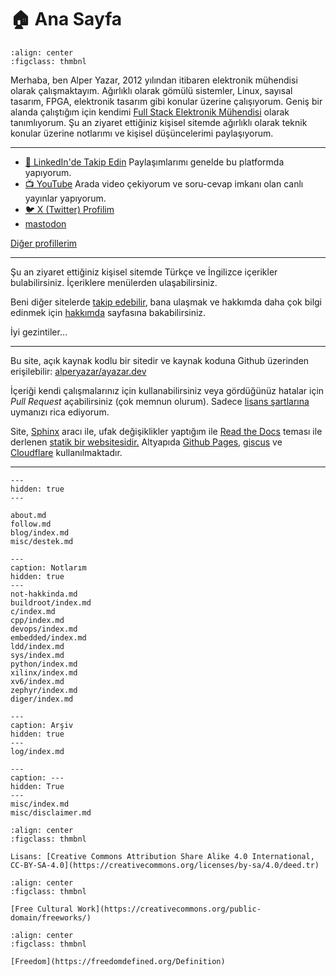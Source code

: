# 🏠 Ana Sayfa

```{figure} me.png
:align: center
:figclass: thmbnl
```

Merhaba, ben Alper Yazar, 2012 yılından itibaren elektronik mühendisi olarak
çalışmaktayım. Ağırlıklı olarak gömülü sistemler, Linux, sayısal tasarım, FPGA,
elektronik tasarım gibi konular üzerine çalışıyorum. Geniş bir alanda çalıştığım
için kendimi [Full Stack Elektronik Mühendisi](blog/23/full-stack-elektronik.md)
olarak tanımlıyorum. Şu an ziyaret ettiğiniz kişisel sitemde ağırlıklı olarak
teknik konular üzerine notlarımı ve kişisel düşüncelerimi paylaşıyorum.

---

- [👥 LinkedIn'de Takip Edin](https://www.linkedin.com/comm/mynetwork/discovery-see-all?usecase=PEOPLE_FOLLOWS&followMember=alperyazar)
  Paylaşımlarımı genelde bu platformda yapıyorum.
- [📺 YouTube](https://www.youtube.com/@ayazar)
  Arada video çekiyorum ve soru-cevap imkanı olan canlı yayınlar yapıyorum.
- [🐦 X (Twitter) Profilim](https://twitter.com/alper_yazar)
- [mastodon](https://mastodon.social/@ayazar)

[Diğer profillerim](follow.md)

---

Şu an ziyaret ettiğiniz kişisel sitemde Türkçe ve İngilizce içerikler
bulabilirsiniz. İçeriklere menülerden ulaşabilirsiniz.

Beni diğer sitelerde [takip edebilir](follow.md), bana ulaşmak ve hakkımda daha
çok bilgi edinmek için [hakkımda](about.md) sayfasına bakabilirsiniz.

İyi gezintiler…

---

Bu site, açık kaynak kodlu bir sitedir ve kaynak koduna Github üzerinden
erişilebilir: [alperyazar/ayazar.dev](https://github.com/alperyazar/ayazar.dev)

İçeriği kendi çalışmalarınız için kullanabilirsiniz veya gördüğünüz hatalar için
*Pull Request* açabilirsiniz (çok memnun olurum). Sadece [lisans
şartlarına](https://creativecommons.org/licenses/by-sa/4.0/deed.tr) uymanızı
rica ediyorum.

Site, [Sphinx](https://www.sphinx-doc.org) aracı ile, ufak değişiklikler
yaptığım ile [Read the Docs](https://github.com/readthedocs/sphinx_rtd_theme)
teması ile derlenen [statik bir
websitesidir.](https://en.wikipedia.org/wiki/Static_web_page) Altyapıda [Github
Pages](https://pages.github.com/), [giscus](https://giscus.app/) ve
[Cloudflare](https://www.cloudflare.com) kullanılmaktadır.

---

```{toctree}
---
hidden: true
---

about.md
follow.md
blog/index.md
misc/destek.md
```

```{toctree}
---
caption: Notlarım
hidden: true
---
not-hakkinda.md
buildroot/index.md
c/index.md
cpp/index.md
devops/index.md
embedded/index.md
ldd/index.md
sys/index.md
python/index.md
xilinx/index.md
xv6/index.md
zephyr/index.md
diger/index.md
```

```{toctree}
---
caption: Arşiv
hidden: true
---
log/index.md
```

```{toctree}
---
caption: ---
hidden: True
---
misc/index.md
misc/disclaimer.md
```

```{figure} cc-by-sa.png
:align: center
:figclass: thmbnl

Lisans: [Creative Commons Attribution Share Alike 4.0 International, CC-BY-SA-4.0](https://creativecommons.org/licenses/by-sa/4.0/deed.tr)
```

```{figure} free-cultural-works.png
:align: center
:figclass: thmbnl

[Free Cultural Work](https://creativecommons.org/public-domain/freeworks/)
```

```{figure} freecontent.png
:align: center
:figclass: thmbnl

[Freedom](https://freedomdefined.org/Definition)
```

